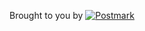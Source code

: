 <p>Brought to you by 
  <a href="http://postmarkapp.com">
   <img src="http://assets.wildbit.com/postmark/misc/postmark.svg" alt="Postmark">
  </a>
</p>